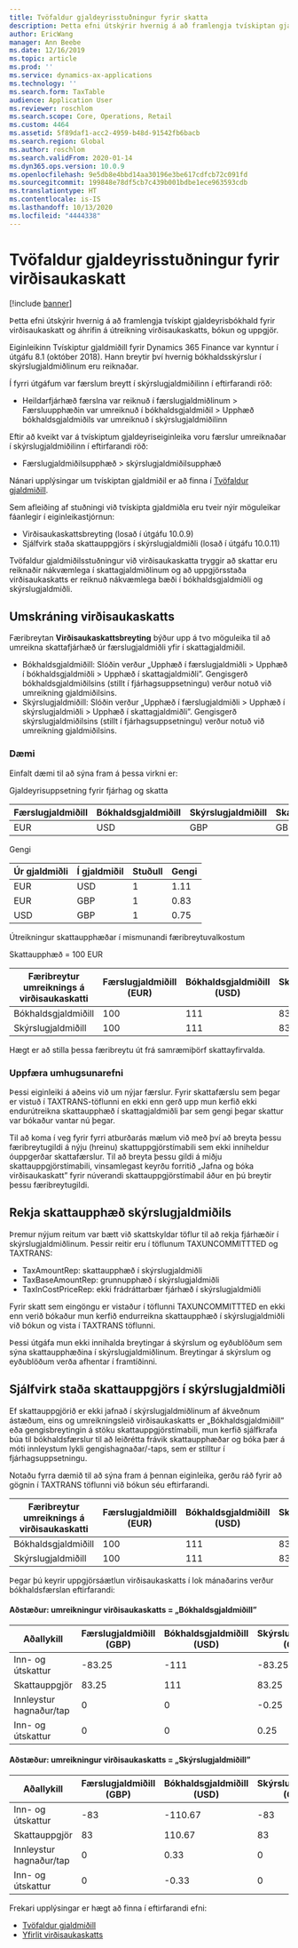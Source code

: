 ```yaml
---
title: Tvöfaldur gjaldeyrisstuðningur fyrir skatta
description: Þetta efni útskýrir hvernig á að framlengja tvískiptan gjaldeyrisbókhald á skattalénum og áhrifin á útreikning skatta og bókun
author: EricWang
manager: Ann Beebe
ms.date: 12/16/2019
ms.topic: article
ms.prod: ''
ms.service: dynamics-ax-applications
ms.technology: ''
ms.search.form: TaxTable
audience: Application User
ms.reviewer: roschlom
ms.search.scope: Core, Operations, Retail
ms.custom: 4464
ms.assetid: 5f89daf1-acc2-4959-b48d-91542fb6bacb
ms.search.region: Global
ms.author: roschlom
ms.search.validFrom: 2020-01-14
ms.dyn365.ops.version: 10.0.9
ms.openlocfilehash: 9e5db8e4bbd14aa30196e3be617cdfcb72c091fd
ms.sourcegitcommit: 199848e78df5cb7c439b001bdbe1ece963593cdb
ms.translationtype: HT
ms.contentlocale: is-IS
ms.lasthandoff: 10/13/2020
ms.locfileid: "4444338"
---
```

# <a name="dual-currency-support-for-sales-tax"></a>Tvöfaldur gjaldeyrisstuðningur fyrir virðisaukaskatt
[!include [banner](../includes/banner.md)]

Þetta efni útskýrir hvernig á að framlengja tvískipt gjaldeyrisbókhald fyrir virðisaukaskatt og áhrifin á útreikning virðisaukaskatts, bókun og uppgjör.

Eiginleikinn Tvískiptur gjaldmiðill fyrir Dynamics 365 Finance var kynntur í útgáfu 8.1 (október 2018). Hann breytir því hvernig bókhaldsskýrslur í skýrslugjaldmiðlinum eru reiknaðar.

Í fyrri útgáfum var færslum breytt í skýrslugjaldmiðilinn í eftirfarandi röð: 

- Heildarfjárhæð færslna var reiknuð í færslugjaldmiðlinum > Færsluupphæðin var umreiknuð í bókhaldsgjaldmiðil > Upphæð bókhaldsgjaldmiðils var umreiknuð í skýrslugjaldmiðilinn

Eftir að kveikt var á tvískiptum gjaldeyriseiginleika voru færslur umreiknaðar í skýrslugjaldmiðilinn í eftirfarandi röð:

- Færslugjaldmiðilsupphæð > skýrslugjaldmiðilsupphæð

Nánari upplýsingar um tvískiptan gjaldmiðil er að finna í [Tvöfaldur gjaldmiðill](dual-currency.md).

Sem afleiðing af stuðningi við tvískipta gjaldmiðla eru tveir nýir möguleikar fáanlegir í eiginleikastjórnun: 

- Virðisaukaskattsbreyting (losað í útgáfu 10.0.9)
- Sjálfvirk staða skattauppgjörs í skýrslugjaldmiðli (losað í útgáfu 10.0.11)

Tvöfaldur gjaldmiðilsstuðningur við virðisaukaskatta tryggir að skattar eru reiknaðir nákvæmlega í skattagjaldmiðlinum og að uppgjörsstaða virðisaukaskatts er reiknuð nákvæmlega bæði í bókhaldsgjaldmiðli og skýrslugjaldmiðli. 

## <a name="sales-tax-conversion"></a>Umskráning virðisaukaskatts

Færibreytan **Virðisaukaskattsbreyting** býður upp á tvo möguleika til að umreikna skattafjárhæð úr færslugjaldmiðli yfir í skattagjaldmiðil. 

- Bókhaldsgjaldmiðill: Slóðin verður „Upphæð í færslugjaldmiðli > Upphæð í bókhaldsgjaldmiðli > Upphæð í skattagjaldmiðli”. Gengisgerð bókhaldsgjaldmiðilsins (stillt í fjárhagsuppsetningu) verður notuð við umreikning gjaldmiðilsins.
- Skýrslugjaldmiðill: Slóðin verður „Upphæð í færslugjaldmiðli > Upphæð í skýrslugjaldmiðli > Upphæð í skattagjaldmiðli”. Gengisgerð skýrslugjaldmiðilsins (stillt í fjárhagsuppsetningu) verður notuð við umreikning gjaldmiðilsins.

### <a name="example"></a>Dæmi

Einfalt dæmi til að sýna fram á þessa virkni er:

Gjaldeyrisuppsetning fyrir fjárhag og skatta

| Færslugjaldmiðill | Bókhaldsgjaldmiðill | Skýrslugjaldmiðill | Skattagjaldmiðill |
| -------------------- | ------------------- | ------------------ | ------------ |
| EUR                  | USD                 | GBP                | GBP          |

Gengi

| Úr gjaldmiðli | Í gjaldmiðil | Stuðull | Gengi |
| ------------- | ----------- | ------ | ------------- |
| EUR           | USD         | 1      | 1.11          |
| EUR           | GBP         | 1      | 0.83          |
| USD           | GBP         | 1      | 0.75          |

Útreikningur skattaupphæðar í mismunandi færibreytuvalkostum

Skattaupphæð = 100 EUR

| Færibreytur umreiknings á virðisaukaskatti | Færslugjaldmiðill (EUR) | Bókhaldsgjaldmiðill (USD) | Skýrslugjaldmiðill (GBP) | Skattagjaldmiðill (GBP) |
| ------------------------------- | -------------------------- | ------------------------- | ------------------------ | ------------------ |
| Bókhaldsgjaldmiðill             | 100                        | 111                       | 83                       | **83.25**          |
| Skýrslugjaldmiðill              | 100                        | 111                       | 83                       | **83**             |

Hægt er að stilla þessa færibreytu út frá samræmiþörf skattayfirvalda.


### <a name="upgrade-consideration"></a>Uppfæra umhugsunarefni

Þessi eiginleiki á aðeins við um nýjar færslur. Fyrir skattafærslu sem þegar er vistuð í TAXTRANS-töflunni en ekki enn gerð upp mun kerfið ekki endurútreikna skattaupphæð í skattagjaldmiðli þar sem gengi þegar skattur var bókaður vantar nú þegar.

Til að koma í veg fyrir fyrri atburðarás mælum við með því að breyta þessu færibreytugildi á nýju (hreinu) skattuppgjörstímabili sem ekki inniheldur óuppgerðar skattafærslur. Til að breyta þessu gildi á miðju skattauppgjörstímabili, vinsamlegast keyrðu forritið „Jafna og bóka virðisaukaskatt” fyrir núverandi skattauppgjörstímabil áður en þú breytir þessu færibreytugildi.


## <a name="track-reporting-currency-tax-amount"></a>Rekja skattaupphæð skýrslugjaldmiðils

Þremur nýjum reitum var bætt við skattskyldar töflur til að rekja fjárhæðir í skýrslugjaldmiðlinum. Þessir reitir eru í töflunum TAXUNCOMMITTTED og TAXTRANS:

- TaxAmountRep: skattaupphæð í skýrslugjaldmiðli
- TaxBaseAmountRep: grunnupphæð í skýrslugjaldmiðli
- TaxInCostPriceRep: ekki frádráttarbær fjárhæð í skýrslugjaldmiðli

Fyrir skatt sem eingöngu er vistaður í töflunni TAXUNCOMMITTTED en ekki enn verið bókaður mun kerfið endurreikna skattaupphæð í skýrslugjaldmiðli við bókun og vista í TAXTRANS töflunni.

Þessi útgáfa mun ekki innihalda breytingar á skýrslum og eyðublöðum sem sýna skattaupphæðina í skýrslugjaldmiðlinum. Breytingar á skýrslum og eyðublöðum verða afhentar í framtíðinni.



## <a name="tax-settlement-auto-balance-in-reporting-currency"></a>Sjálfvirk staða skattauppgjörs í skýrslugjaldmiðli

Ef skattauppgjörið er ekki jafnað í skýrslugjaldmiðlinum af ákveðnum ástæðum, eins og umreikningsleið virðisaukaskatts er „Bókhaldsgjaldmiðill“ eða gengisbreytingin á stöku skattauppgjörstímabili, mun kerfið sjálfkrafa búa til bókhaldsfærslur til að leiðrétta frávik skattaupphæðar og bóka þær á móti innleystum lykli gengishagnaðar/-taps, sem er stilltur í fjárhagsuppsetningu.

Notaðu fyrra dæmið til að sýna fram á þennan eiginleika, gerðu ráð fyrir að gögnin í TAXTRANS töflunni við bókun séu eftirfarandi.

| Færibreytur umreiknings á virðisaukaskatti | Færslugjaldmiðill (EUR) | Bókhaldsgjaldmiðill (USD) | Skýrslugjaldmiðill (GBP) | Skattagjaldmiðill (GBP) |
| ------------------------------- | -------------------------- | ------------------------- | ------------------------ | ------------------ |
| Bókhaldsgjaldmiðill             | 100                        | 111                       | 83                       | **83.25**          |
| Skýrslugjaldmiðill              | 100                        | 111                       | 83                       | **83**             |

Þegar þú keyrir uppgjörsáætlun virðisaukaskatts í lok mánaðarins verður bókhaldsfærslan eftirfarandi:
#### <a name="scenario-sales-tax-conversion--accounting-currency"></a>Aðstæður: umreikningur virðisaukaskatts = „Bókhaldsgjaldmiðill”

| Aðallykill           | Færslugjaldmiðill (GBP) | Bókhaldsgjaldmiðill (USD) | Skýrslugjaldmiðill (GBP) |
| ---------------------- | -------------------------- | ------------------------- | ------------------------ |
| Inn- og útskattur | -83.25                     | -111                      | -83.25                   |
| Skattauppgjör         | 83.25                      | 111                       | 83.25                    |
| Innleystur hagnaður/tap     | 0                          | 0                         | -0.25                    |
| Inn- og útskattur | 0                          | 0                         | 0.25                     |

#### <a name="scenario-sales-tax-conversion--reporting-currency"></a>Aðstæður: umreikningur virðisaukaskatts = „Skýrslugjaldmiðill”


| Aðallykill           | Færslugjaldmiðill (GBP) | Bókhaldsgjaldmiðill (USD) | Skýrslugjaldmiðill (GBP) |
| ---------------------- | -------------------------- | ------------------------- | ------------------------ |
| Inn- og útskattur | -83                        | -110.67                   | -83                      |
| Skattauppgjör         | 83                         | 110.67                    | 83                       |
| Innleystur hagnaður/tap     | 0                          | 0.33                      | 0                        |
| Inn- og útskattur | 0                          | -0.33                     | 0                        |



Frekari upplýsingar er hægt að finna í eftirfarandi efni:

- [Tvöfaldur gjaldmiðill](dual-currency.md)
- [Yfirlit virðisaukaskatts](indirect-taxes-overview.md)

